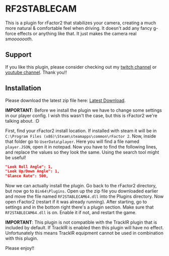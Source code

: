 
# RF2STABLECAM

This is a plugin for rFactor2 that stabilizes your camera, creating a much more natural & comfortable feel when driving. It doesn't add any fancy g-force effects or anything like that. It just makes the camera real *smooooooth*.

## Support

If you like this plugin, please consider checking out my [twitch channel](https://www.twitch.tv/helloimhana) or [youtube channel](https://www.youtube.com/channel/UCm-EKs1L3ujEjdz3OpqvS-A). Thank you!!

## Installation

Please download the latest zip file here: [Latest Download](https://github.com/HanaMcHanaface/RF2STABLECAM/releases/download/v1.0/RF2STABLECAM64.zip).

**IMPORTANT**: Before we install the plugin we have to change some settings in our player config. I wish this wasn't the case, but this is rFactor2 we're talking about. :D

First, find your rFactor2 install location. If installed with steam it will be in `C:\Program Files (x86)\Steam\steamapps\common\rFactor 2`. Now, inside that folder go to `UserData\player`. Here you will find a file named `player.JSON`, open it in notepad. Now you have to find the following lines, and replace the values so they look the same. Using the search tool might be useful!

```json
"Look Roll Angle": 1,
"Look Up/Down Angle": 1,
"Glance Rate": 500,
```

Now we can actually install the plugin. Go back to the rFactor2 directory, but now go to `Bin64\Plugins`. Open up the zip file you downloaded earlier and move the file named `RF2STABLECAM64.dll` into the Plugins directory. Now open rFactor2 (restart if it was already running). After starting, go to settings and in the bottom right there's a plugin section. Make sure that `RF2STABLECAM64.dll` is on. Enable it if not, and restart the game.

**IMPORTANT**: This plugin is not compatible with the TrackIR plugin that is included by default. If TrackIR is enabled then this plugin will have no effect. Unfortunately this means TrackIR equipment cannot be used in combination with this plugin.

Please enjoy!!
